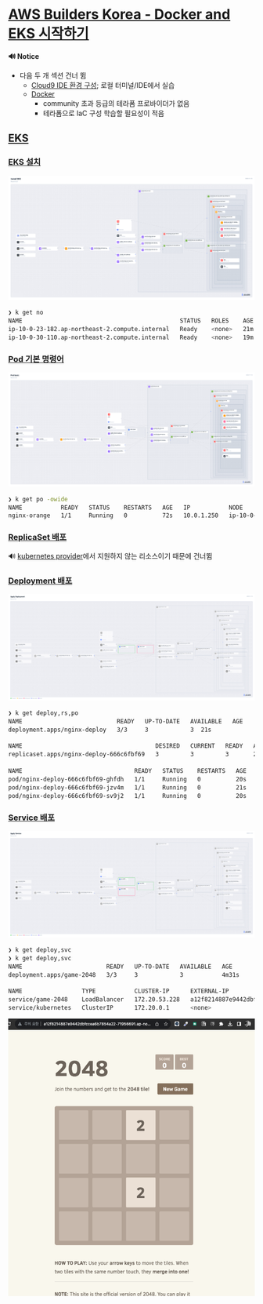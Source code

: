 # [AWS Builders Korea - Docker and EKS 시작하기](https://catalog.us-east-1.prod.workshops.aws/workshops/46236689-b414-4db8-b5fc-8d2954f2d94a/ko-KR)

**🔊 Notice**
- 다음 두 개 섹션 건너 뜀
  - [Cloud9 IDE 환경 구성](https://catalog.us-east-1.prod.workshops.aws/workshops/46236689-b414-4db8-b5fc-8d2954f2d94a/ko-KR/install); 로컬 터미널/IDE에서 실습
  - [Docker](https://catalog.us-east-1.prod.workshops.aws/workshops/46236689-b414-4db8-b5fc-8d2954f2d94a/ko-KR/docker)
    - community 초과 등급의 테라폼 프로바이더가 없음
    - 테라폼으로 IaC 구성 학습할 필요성이 적음

## [EKS](https://catalog.us-east-1.prod.workshops.aws/workshops/46236689-b414-4db8-b5fc-8d2954f2d94a/ko-KR/eks)

### [EKS 설치](https://catalog.us-east-1.prod.workshops.aws/workshops/46236689-b414-4db8-b5fc-8d2954f2d94a/ko-KR/eks/10-install)

![eks-plural](./img/eks-plural.png)

```sh
❯ k get no
NAME                                             STATUS   ROLES    AGE   VERSION
ip-10-0-23-182.ap-northeast-2.compute.internal   Ready    <none>   21m   v1.28.3-eks-4f4795d
ip-10-0-30-110.ap-northeast-2.compute.internal   Ready    <none>   19m   v1.28.3-eks-4f4795d
```

### [Pod 기본 명령어](https://catalog.us-east-1.prod.workshops.aws/workshops/46236689-b414-4db8-b5fc-8d2954f2d94a/ko-KR/eks/20-pod)

![pod-basic-plural](./img/pod-basic-plural.png)

```sh
❯ k get po -owide
NAME           READY   STATUS    RESTARTS   AGE   IP           NODE                                             NOMINATED NODE   READINESS GATES
nginx-orange   1/1     Running   0          72s   10.0.1.250   ip-10-0-30-110.ap-northeast-2.compute.internal   <none>           <none>
```

### [ReplicaSet 배포](https://catalog.us-east-1.prod.workshops.aws/workshops/46236689-b414-4db8-b5fc-8d2954f2d94a/ko-KR/eks/30-replicaset)

🔊 [kubernetes provider](https://registry.terraform.io/providers/hashicorp/kubernetes/latest/docs/resources/pod_v1)에서 지원하지 않는 리소스이기 때문에 건너뜀

### [Deployment 배포](https://catalog.us-east-1.prod.workshops.aws/workshops/46236689-b414-4db8-b5fc-8d2954f2d94a/ko-KR/eks/40-deployment)

![deployment-plural](./img/deployment-plural.png)

```sh
❯ k get deploy,rs,po
NAME                           READY   UP-TO-DATE   AVAILABLE   AGE
deployment.apps/nginx-deploy   3/3     3            3  21s

NAME                                      DESIRED   CURRENT   READY   AGE
replicaset.apps/nginx-deploy-666c6fbf69   3         3         3       21s

NAME                                READY   STATUS    RESTARTS   AGE
pod/nginx-deploy-666c6fbf69-ghfdh   1/1     Running   0          20s
pod/nginx-deploy-666c6fbf69-jzv4m   1/1     Running   0          21s
pod/nginx-deploy-666c6fbf69-sv9j2   1/1     Running   0          20s
```

### [Service 배포](https://catalog.us-east-1.prod.workshops.aws/workshops/46236689-b414-4db8-b5fc-8d2954f2d94a/ko-KR/eks/50-loadbalancer)

![service-plural](./img/service-plural.png)

```sh
❯ k get deploy,svc
❯ k get deploy,svc
NAME                        READY   UP-TO-DATE   AVAILABLE   AGE
deployment.apps/game-2048   3/3     3            3           4m31s

NAME                 TYPE           CLUSTER-IP      EXTERNAL-IP                                                                  PORT(S)        AGE
service/game-2048    LoadBalancer   172.20.53.228   a12f8214887e9442dbfccea6b7854a22-71956691.ap-northeast-2.elb.amazonaws.com   80:31822/TCP   4m31s
service/kubernetes   ClusterIP      172.20.0.1      <none>                                                                       443/TCP        93m
```
![service-result](./img/service-result.png)
